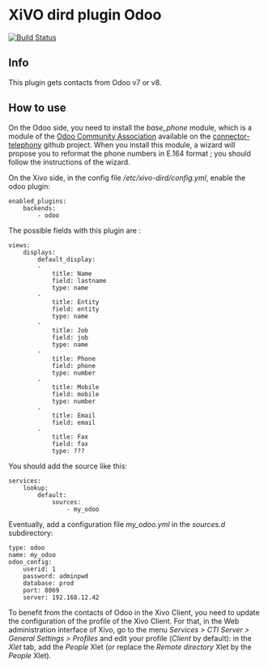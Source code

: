 XiVO dird plugin Odoo
======================

[![Build Status](https://travis-ci.org/alexis-via/xivo-dird-plugin-backend-odoo.png?branch=master)](https://travis-ci.org/alexis-via/xivo-dird-plugin-backend-odoo)


## Info

This plugin gets contacts from Odoo v7 or v8.

## How to use

On the Odoo side, you need to install the *base_phone* module, which is a module of the [Odoo Community Association](https://odoo-community.org/) available on the [connector-telephony](https://github.com/OCA/connector-telephony) github project. When you install this module, a wizard will propose you to reformat the phone numbers in E.164 format ; you should follow the instructions of the wizard.

On the Xivo side, in the config file */etc/xivo-dird/config.yml*, enable the odoo plugin:

    enabled_plugins:
        backends:
            - odoo

The possible fields with this plugin are :

    views:
        displays:
            default_display:
            -
                title: Name
                field: lastname
                type: name
            -
                title: Entity
                field: entity
                type: name
            -
                title: Job
                field: job
                type: name
            -
                title: Phone
                field: phone
                type: number
            -
                title: Mobile
                field: mobile
                type: number
            -
                title: Email
                field: email
            -
                title: Fax
                field: fax
                type: ???

You should add the source like this:

    services:
        lookup:
            default:
                sources:
                    - my_odoo

Eventually, add a configuration file *my\_odoo.yml* in the *sources.d* subdirectory:

    type: odoo
    name: my_odoo
    odoo_config:
        userid: 1
        password: adminpwd
        database: prod
        port: 8069
        server: 192.168.12.42

To benefit from the contacts of Odoo in the Xivo Client, you need to update the configuration of the profile of the Xivo Client. For that, in the Web administration interface of Xivo, go to the menu *Services > CTI Server > General Settings > Profiles* and edit your profile (*Client* by default): in the *Xlet* tab, add the *People* Xlet (or replace the *Remote directory* Xlet by the *People* Xlet).

